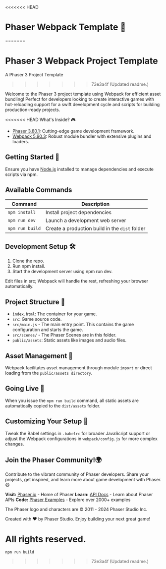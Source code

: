 <<<<<<< HEAD
# Phaser Webpack Template 🚀
=======
# Phaser 3 Webpack Project Template

A Phaser 3 Project Template
>>>>>>> 73e3a4f (Updated readme.)

Welcome to the Phaser 3 project template using Webpack for efficient asset bundling! Perfect for developers looking to create interactive games with hot-reloading support for a swift development cycle and scripts for building production-ready projects.

<<<<<<< HEAD
What's Inside? 🎮

- [Phaser 3.80.1](https://github.com/phaserjs/phaser): Cutting-edge game development framework.
- [Webpack 5.90.3](https://github.com/webpack/webpack): Robust module bundler with extensive plugins and loaders.

## Getting Started 🌟

Ensure you have [Node.js](https://nodejs.org) installed to manage dependencies and execute scripts via npm.

## Available Commands

| Command         | Description                                    |
| --------------- | ---------------------------------------------- |
| `npm install`   | Install project dependencies                   |
| `npm run dev`   | Launch a development web server                |
| `npm run build` | Create a production build in the `dist` folder |

## Development Setup 🛠️

1. Clone the repo.
2. Run npm install.
3. Start the development server using npm run dev.

Edit files in src; Webpack will handle the rest, refreshing your browser automatically.

## Project Structure 📁

- `index.html`: The container for your game.
- `src`: Game source code.
- `src/main.js` - The main entry point. This contains the game configuration and starts the game.
- `src/scenes/` - The Phaser Scenes are in this folder.
- `public/assets`: Static assets like images and audio files.

## Asset Management 🎨

Webpack facilitates asset management through module `import` or direct loading from the `public/assets directory`.

## Going Live 🚀

When you issue the `npm run build` command, all static assets are automatically copied to the `dist/assets` folder.

## Customizing Your Setup 🔧

Tweak the Babel settings in `.babelrc` for broader JavaScript support or adjust the Webpack configurations in `webpack/config.js` for more complex changes.

## Join the Phaser Community!🌍

Contribute to the vibrant community of Phaser developers. Share your projects, get inspired, and learn more about game development with Phaser.😄

**Visit:** [Phaser.io](https://phaser.io) - Home of Phaser
**Learn:** [API Docs](https://newdocs.phaser.io) - Learn about Phaser APIs
**Code:** [Phaser Examples](https://labs.phaser.io) - Explore over 2000+ examples

The Phaser logo and characters are &copy; 2011 - 2024 Phaser Studio Inc.

Created with ❤️ by Phaser Studio. Enjoy building your next great game!

All rights reserved.
=======
`npm run build`
>>>>>>> 73e3a4f (Updated readme.)
